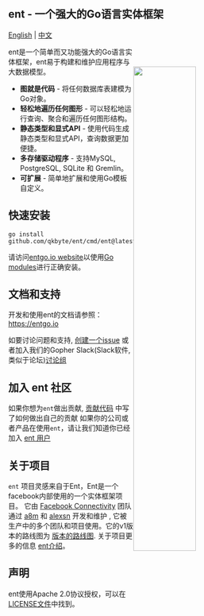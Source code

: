 ## ent - 一个强大的Go语言实体框架

[English](README.md) | [中文](README_zh.md)

<img width="50%"
align="right"
style="display: block; margin:40px auto;"
src="https://s3.eu-central-1.amazonaws.com/entgo.io/assets/gopher_graph.png"/>

ent是一个简单而又功能强大的Go语言实体框架，ent易于构建和维护应用程序与大数据模型。

- **图就是代码** - 将任何数据库表建模为Go对象。
- **轻松地遍历任何图形** - 可以轻松地运行查询、聚合和遍历任何图形结构。
- **静态类型和显式API** - 使用代码生成静态类型和显式API，查询数据更加便捷。
- **多存储驱动程序** - 支持MySQL, PostgreSQL, SQLite 和 Gremlin。
- **可扩展** - 简单地扩展和使用Go模板自定义。

## 快速安装
```console
go install github.com/qkbyte/ent/cmd/ent@latest
```

请访问[entgo.io website][entgo instal]以使用[Go modules]进行正确安装。

## 文档和支持
开发和使用ent的文档请参照： https://entgo.io

如要讨论问题和支持, [创建一个issue](https://github.com/ent/ent/issues/new/choose) 或者加入我们的Gopher Slack(Slack软件,类似于论坛)[讨论组](https://gophers.slack.com/archives/C01FMSQDT53)

## 加入 ent 社区
如果你想为`ent`做出贡献, [贡献代码](CONTRIBUTING.md) 中写了如何做出自己的贡献
如果你的公司或者产品在使用`ent`，请让我们知道你已经加入 [ent 用户](https://github.com/ent/ent/wiki/ent-users)

## 关于项目
`ent` 项目灵感来自于Ent，Ent是一个facebook内部使用的一个实体框架项目。 它由 [Facebook Connectivity][fbc] 团队通过 [a8m](https://github.com/a8m) 和 [alexsn](https://github.com/alexsn) 开发和维护
, 它被生产中的多个团队和项目使用。它的v1版本的路线图为 [版本的路线图](https://github.com/ent/ent/issues/46).
关于项目更多的信息 [ent介绍](https://entgo.io/blog/2019/10/03/introducing-ent)。

## 声明
ent使用Apache 2.0协议授权，可以在[LICENSE文件](LICENSE)中找到。

[entgo instal]: https://entgo.io/docs/code-gen/#version-compatibility-between-entc-and-ent
[Go modules]: https://github.com/golang/go/wiki/Modules#quick-start
[fbc]: https://connectivity.fb.com
